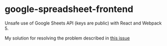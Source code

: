 # google-spreadsheet-frontend
Unsafe use of Google Sheets API (keys are public) with React and Webpack 5.

My solution for resolving the problem described in [this issue](https://github.com/theoephraim/node-google-spreadsheet/issues/552)
